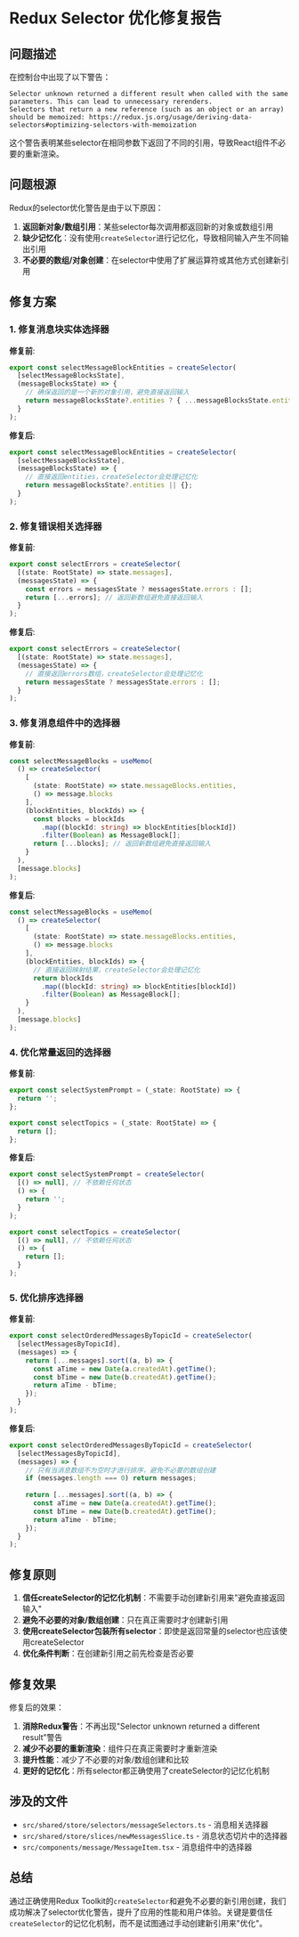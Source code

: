 # Redux Selector 优化修复报告

## 问题描述

在控制台中出现了以下警告：

```
Selector unknown returned a different result when called with the same parameters. This can lead to unnecessary rerenders.
Selectors that return a new reference (such as an object or an array) should be memoized: https://redux.js.org/usage/deriving-data-selectors#optimizing-selectors-with-memoization
```

这个警告表明某些selector在相同参数下返回了不同的引用，导致React组件不必要的重新渲染。

## 问题根源

Redux的selector优化警告是由于以下原因：

1. **返回新对象/数组引用**：某些selector每次调用都返回新的对象或数组引用
2. **缺少记忆化**：没有使用`createSelector`进行记忆化，导致相同输入产生不同输出引用
3. **不必要的数组/对象创建**：在selector中使用了扩展运算符或其他方式创建新引用

## 修复方案

### 1. 修复消息块实体选择器

**修复前**:
```typescript
export const selectMessageBlockEntities = createSelector(
  [selectMessageBlocksState],
  (messageBlocksState) => {
    // 确保返回的是一个新的对象引用，避免直接返回输入
    return messageBlocksState?.entities ? { ...messageBlocksState.entities } : {};
  }
);
```

**修复后**:
```typescript
export const selectMessageBlockEntities = createSelector(
  [selectMessageBlocksState],
  (messageBlocksState) => {
    // 直接返回entities，createSelector会处理记忆化
    return messageBlocksState?.entities || {};
  }
);
```

### 2. 修复错误相关选择器

**修复前**:
```typescript
export const selectErrors = createSelector(
  [(state: RootState) => state.messages],
  (messagesState) => {
    const errors = messagesState ? messagesState.errors : [];
    return [...errors]; // 返回新数组避免直接返回输入
  }
);
```

**修复后**:
```typescript
export const selectErrors = createSelector(
  [(state: RootState) => state.messages],
  (messagesState) => {
    // 直接返回errors数组，createSelector会处理记忆化
    return messagesState ? messagesState.errors : [];
  }
);
```

### 3. 修复消息组件中的选择器

**修复前**:
```typescript
const selectMessageBlocks = useMemo(
  () => createSelector(
    [
      (state: RootState) => state.messageBlocks.entities,
      () => message.blocks
    ],
    (blockEntities, blockIds) => {
      const blocks = blockIds
        .map((blockId: string) => blockEntities[blockId])
        .filter(Boolean) as MessageBlock[];
      return [...blocks]; // 返回新数组避免直接返回输入
    }
  ),
  [message.blocks]
);
```

**修复后**:
```typescript
const selectMessageBlocks = useMemo(
  () => createSelector(
    [
      (state: RootState) => state.messageBlocks.entities,
      () => message.blocks
    ],
    (blockEntities, blockIds) => {
      // 直接返回映射结果，createSelector会处理记忆化
      return blockIds
        .map((blockId: string) => blockEntities[blockId])
        .filter(Boolean) as MessageBlock[];
    }
  ),
  [message.blocks]
);
```

### 4. 优化常量返回的选择器

**修复前**:
```typescript
export const selectSystemPrompt = (_state: RootState) => {
  return '';
};

export const selectTopics = (_state: RootState) => {
  return [];
};
```

**修复后**:
```typescript
export const selectSystemPrompt = createSelector(
  [() => null], // 不依赖任何状态
  () => {
    return '';
  }
);

export const selectTopics = createSelector(
  [() => null], // 不依赖任何状态
  () => {
    return [];
  }
);
```

### 5. 优化排序选择器

**修复前**:
```typescript
export const selectOrderedMessagesByTopicId = createSelector(
  [selectMessagesByTopicId],
  (messages) => {
    return [...messages].sort((a, b) => {
      const aTime = new Date(a.createdAt).getTime();
      const bTime = new Date(b.createdAt).getTime();
      return aTime - bTime;
    });
  }
);
```

**修复后**:
```typescript
export const selectOrderedMessagesByTopicId = createSelector(
  [selectMessagesByTopicId],
  (messages) => {
    // 只有当消息数组不为空时才进行排序，避免不必要的数组创建
    if (messages.length === 0) return messages;
    
    return [...messages].sort((a, b) => {
      const aTime = new Date(a.createdAt).getTime();
      const bTime = new Date(b.createdAt).getTime();
      return aTime - bTime;
    });
  }
);
```

## 修复原则

1. **信任createSelector的记忆化机制**：不需要手动创建新引用来"避免直接返回输入"
2. **避免不必要的对象/数组创建**：只在真正需要时才创建新引用
3. **使用createSelector包装所有selector**：即使是返回常量的selector也应该使用createSelector
4. **优化条件判断**：在创建新引用之前先检查是否必要

## 修复效果

修复后的效果：

1. **消除Redux警告**：不再出现"Selector unknown returned a different result"警告
2. **减少不必要的重新渲染**：组件只在真正需要时才重新渲染
3. **提升性能**：减少了不必要的对象/数组创建和比较
4. **更好的记忆化**：所有selector都正确使用了createSelector的记忆化机制

## 涉及的文件

- `src/shared/store/selectors/messageSelectors.ts` - 消息相关选择器
- `src/shared/store/slices/newMessagesSlice.ts` - 消息状态切片中的选择器
- `src/components/message/MessageItem.tsx` - 消息组件中的选择器

## 总结

通过正确使用Redux Toolkit的`createSelector`和避免不必要的新引用创建，我们成功解决了selector优化警告，提升了应用的性能和用户体验。关键是要信任`createSelector`的记忆化机制，而不是试图通过手动创建新引用来"优化"。
